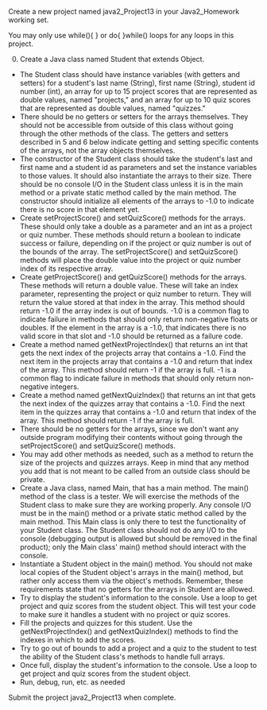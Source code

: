 Create a new project named java2_Project13 in your Java2_Homework working set.

You may only use while(){ } or do{ }while() loops for any loops in this project.

0. Create a Java class named Student that extends Object.
+ The Student class should have instance variables (with getters and setters) for a student's last name (String), first name (String), student id number (int), an array for up to 15 project scores that are represented as double values, named "projects," and an array for up to 10 quiz scores that are represented as double values, named "quizzes."
+ There should be no getters or setters for the arrays themselves. They should not be accessible from outside of this class without going through the other methods of the class. The getters and setters described in 5 and 6 below indicate getting and setting specific contents of the arrays, not the array objects themselves.
+ The constructor of the Student class should take the student's last and first name and a student id as parameters and set the instance variables to those values. It should also instantiate the arrays to their size. There should be no console I/O in the Student class unless it is in the main method or a private static method called by the main method. The constructor should initialize all elements of the arrays to -1.0 to indicate there is no score in that element yet.
+ Create setProjectScore() and setQuizScore() methods for the arrays. These should only take a double as a parameter and an int as a project or quiz number. These methods should return a boolean to indicate success or failure, depending on if the project or quiz number is out of the bounds of the array. The setProjectScore() and setQuizScore() methods will place the double value into the project or quiz number index of its respective array.
+ Create getProjectScore() and getQuizScore() methods for the arrays. These methods will return a double value. These will take an index parameter, representing the project or quiz number to return. They will return the value stored at that index in the array. This method should return -1.0 if the array index is out of bounds. -1.0 is a common flag to indicate failure in methods that should only return non-negative floats or doubles. If the element in the array is a -1.0, that indicates there is no valid score in that slot and -1.0 should be returned as a failure code.
+ Create a method named getNextProjectIndex() that returns an int that gets the next index of the projects array that contains a -1.0. Find the next item in the projects array that contains a -1.0 and return that index of the array. This method should return -1 if the array is full. -1 is a common flag to indicate failure in methods that should only return non-negative integers.
+ Create a method named getNextQuizIndex() that returns an int that gets the next index of the quizzes array that contains a -1.0. Find the next item in the quizzes array that contains a -1.0 and return that index of the array. This method should return -1 if the array is full. 
+ There should be no getters for the arrays, since we don't want any outside program modifying their contents without going through the setProjectScore() and setQuizScore() methods.
+ You may add other methods as needed, such as a method to return the size of the projects and quizzes arrays. Keep in mind that any method you add that is not meant to be called from an outside class should be private.
+ Create a Java class, named Main, that has a main method. The main() method of the class is a tester. We will exercise the methods of the Student class to make sure they are working properly. Any console I/O must be in the main() method or a private static method called by the main method. This Main class is only there to test the functionality of your Student class. The Student class should not do any I/O to the console (debugging output is allowed but should be removed in the final product); only the Main class' main() method should interact with the console.
+ Instantiate a Student object in the main() method. You should not make local copies of the Student object's arrays in the main() method, but rather only access them via the object's methods. Remember, these requirements state that no getters for the arrays in Student are allowed.
+ Try to display the student's information to the console. Use a loop to get project and quiz scores from the student object. This will test your code to make sure it handles a student with no project or quiz scores.
+ Fill the projects and quizzes for this student. Use the getNextProjectIndex() and getNextQuizIndex() methods to find the indexes in which to add the scores.
+ Try to go out of bounds to add a project and a quiz to the student to test the ability of the Student class's methods to handle full arrays.
+ Once full, display the student's information to the console. Use a loop to get project and quiz scores from the student object.
+ Run, debug, run, etc. as needed

Submit the project java2_Project13 when complete.
